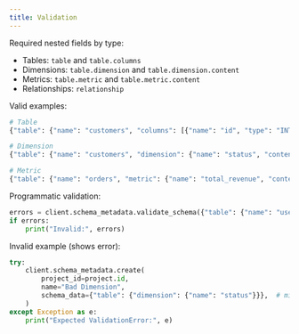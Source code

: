 ```yaml
---
title: Validation
---
```


Required nested fields by type:
- Tables: `table` and `table.columns`
- Dimensions: `table.dimension` and `table.dimension.content`
- Metrics: `table.metric` and `table.metric.content`
- Relationships: `relationship`

Valid examples:
```python
# Table
{"table": {"name": "customers", "columns": [{"name": "id", "type": "INTEGER"}]}}

# Dimension
{"table": {"name": "customers", "dimension": {"name": "status", "content": {"type": "categorical", "values": ["active","inactive"]}}}}

# Metric
{"table": {"name": "orders", "metric": {"name": "total_revenue", "content": {"aggregation": "sum", "column": "amount"}}}}
```

Programmatic validation:
```python
errors = client.schema_metadata.validate_schema({"table": {"name": "users", "columns": []}}, "table")
if errors:
    print("Invalid:", errors)
```

Invalid example (shows error):
```python
try:
    client.schema_metadata.create(
        project_id=project.id,
        name="Bad Dimension",
        schema_data={"table": {"dimension": {"name": "status"}}},  # missing content
    )
except Exception as e:
    print("Expected ValidationError:", e)
```


